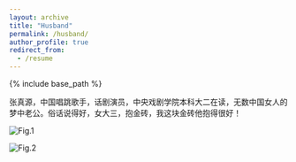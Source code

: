 ```yaml
---
layout: archive
title: "Husband"
permalink: /husband/
author_profile: true
redirect_from:
  - /resume
---
```


{% include base_path %}

张真源，中国唱跳歌手，话剧演员，中央戏剧学院本科大二在读，无数中国女人的梦中老公。俗话说得好，女大三，抱金砖，我这块金砖他抱得很好！

![Fig.1](http://yingqianli.github.io/files/zhenyuan1.JPG)

![Fig.2](http://yingqianli.github.io/files/zhenyuan2.JPG)
